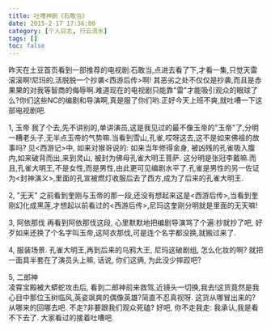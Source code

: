 ```yaml
---
title: 吐嘈神剧《石敢当》
date: 2015-2-17 17:36:00
category: [个人日志, 行云流水]
tags: []
toc: false
---
```

昨天在土豆首页看到一部推荐的电视剧:石敢当,点进去看了下,才看一集,只觉天雷滚滚啊!尼玛的,活脱脱一个抄袭<西游后传>啊!
其恶劣之处不仅仅是抄袭,而且是赤果果的对我等智商的侮辱啊.难道现在的电视剧只能靠"雷"才能吸引观众的眼球了么?你们这些NC的编剧和导演啊,真是服了你们哟.正好今天上班不爽,就吐嘈一下这部电视剧吧.
<!-- more -->
1, 玉帝 
我了个去,先不讲别的,单讲演员,这是我见过的最不像玉帝的"玉帝"了,分明一糟老头子,无半点玉帝的气势嘛.当看到雪山,孔雀,哎呀这去,这不是如来佛祖的故事吗? 见<西游记>中, 如来对猴哥说的: 如来当年修得金身, 被凶残的孔雀吸入腹内,如来破背而出,来到灵山, 被封为佛母孔雀大明王菩萨. 这分明是张冠李戴嘛.而且,孔雀大明王,不是女性,而是男性,由此更可见编剧水平了.孔雀是男性的另一佐证为<封神演义>,里面的孔宣被燃灯收服后去了西方,成为了后来的孔雀大明王.

2, "无天" 
之前看到奎刚与玉帝的那一段,还没有想起来这是<西游后传>,当看到奎刚幻化成黑莲,才想起以前看过的<西游后传>,尼玛这奎刚分明就是里面的无天嘛!

3, 阿依那伐 
再看到阿依那伐这段, 心里默默地把编剧导演骂了个遍:抄就抄了吧, 好歹如来还换了个名字叫玉帝,这阿衣那伐,可是连个名字都没换,就搬过来了.

4, 服装场景. 
孔雀大明王,再到后来的乌鸦大王, 尼玛这破剧组, 怎么化妆的啊? 就把一面具半套在了演员头上嘛, 话说, 你们这俩, 为此没少摔跤吧?

5, 二郎神  
凌霄宝殿被大蟒蛇攻击后, 看到二郎神前来救驾,近镜头一切换,我去!这货竟然是我心目中那位玉树临风,英姿飒爽的偶像英雄?简直不忍真视呀. 这货从哪冒出来的? 从哪来的回哪去吧. 不走?非要跟我们观众死磕? 好吧, 你不走我走: 我承认,我是看不下去了. 大家看过的接着吐嘈吧.